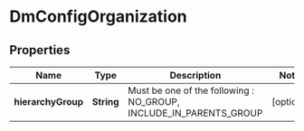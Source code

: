 
# DmConfigOrganization

## Properties
Name | Type | Description | Notes
------------ | ------------- | ------------- | -------------
**hierarchyGroup** | **String** | Must be one of the following : NO_GROUP, INCLUDE_IN_PARENTS_GROUP  |  [optional]



